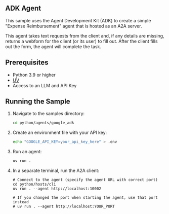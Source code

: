 ## ADK Agent

This sample uses the Agent Development Kit (ADK) to create a simple "Expense Reimbursement" agent that is hosted as an A2A server.

This agent takes text requests from the client and, if any details are missing, returns a webform for the client (or its user) to fill out. After the client fills out the form, the agent will complete the task.

## Prerequisites

- Python 3.9 or higher
- [UV](https://docs.astral.sh/uv/)
- Access to an LLM and API Key


## Running the Sample

1. Navigate to the samples directory:
    ```bash
    cd python/agents/google_adk
    ```
2. Create an environment file with your API key:

   ```bash
   echo "GOOGLE_API_KEY=your_api_key_here" > .env
   ```

4. Run an agent:
    ```bash
    uv run .
    ```

5. In a separate terminal, run the A2A client:
    ```
    # Connect to the agent (specify the agent URL with correct port)
    cd python/hosts/cli
    uv run . --agent http://localhost:10002

    # If you changed the port when starting the agent, use that port instead
    # uv run . --agent http://localhost:YOUR_PORT
    ```
